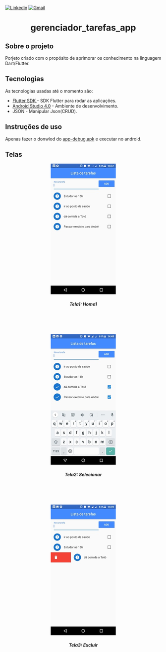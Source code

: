 [![Linkedin](https://img.shields.io/badge/LinkedIn-blue?style=for-the-badge&logo=Linkedin)](https://www.linkedin.com/in/clodoaldo-ribeiro-2a3049a6/) [![Gmail](https://img.shields.io/badge/-Gmail-c14438?style=for-the-badge&logo=Gmail&logoColor=white&link=mailto:clodoribeiro38@gmail.com)](mailto:clodoribeiro38@gmail.com)


<h1 align="center">gerenciador_tarefas_app</h1>

<!-- ABOUT THE PROJECT -->
## Sobre o projeto

Porjeto criado com o propósito de aprimorar os conhecimento na linguagem Dart/Flutter.

## Tecnologias
As tecnologias usadas até o momento são:

* [Flutter SDK ](https://flutter.dev/docs/get-started/install/windows) - SDK Flutter para rodar as aplicações.
* [Android Studio 4.0](https://developer.android.com/studio) - Ambiente de desenvolvimento.
* JSON - Manipular Json(CRUD).

## Instruções de uso
Apenas fazer o donwlod do [app-debug.apk](https://github.com/ClodoaldoRibeiro/gerenciador_tarefas_app/blob/master/screenshots/app-debug.apk) e executar no android.

## Telas
<p align="center">
<img src="https://github.com/ClodoaldoRibeiro/gerenciador_tarefas_app/blob/master/screenshots/01.jpeg" alt="ClodoaldoRibeiro"/>
<h5 align="center">Tela1: Home1</h5>
</p>
<br /> 
<br /> 
<br /> 
<p align="center">
<img src="https://github.com/ClodoaldoRibeiro/gerenciador_tarefas_app/blob/master/screenshots/02.jpeg" alt="ClodoaldoRibeiro"/>
<h5 align="center">Tela2: Selecionar </h5>
</p>
<br /> 
<br /> 
<br /> 
<p align="center">
<img src="https://github.com/ClodoaldoRibeiro/gerenciador_tarefas_app/blob/master/screenshots/03.jpeg" alt="ClodoaldoRibeiro"/>
<h5 align="center">Tela3: Excluir </h5>
</p>





<!-- MARKDOWN LINKS & IMAGES -->
[contributors-shield]: https://img.shields.io/github/contributors/lucasbarrossantos/vagasonline.svg?style=flat-square
[contributors-url]: https://github.com/lucasbarrossantos/vagasonline/graphs/contributors
[linkedin-shield]: https://img.shields.io/badge/-LinkedIn-black.svg?style=flat-square&logo=linkedin&colorB=555
[linkedin-url]: https://www.linkedin.com/in/clodoaldo-ribeiro-2a3049a6/

 
